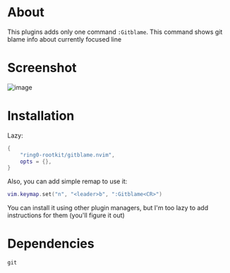 # About
This plugins adds only one command `:Gitblame`.
This command shows git blame info about currently focused line

# Screenshot
![image](https://github.com/ring0-rootkit/gitblame.nvim/assets/111735837/2cd8d6c6-4a9e-4df4-adf3-3a197af159d4)

# Installation
Lazy:
```lua
{
    "ring0-rootkit/gitblame.nvim",
    opts = {},
}
```
Also, you can add simple remap to use it:
```lua
vim.keymap.set("n", "<leader>b", ":Gitblame<CR>")
```
You can install it using other plugin managers, but I'm too lazy to add instructions for them (you'll figure it out)


# Dependencies
`git`
